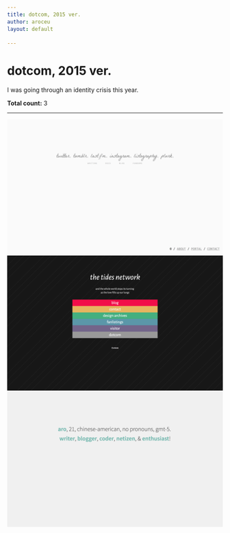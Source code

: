 ```yaml
---
title: dotcom, 2015 ver.
author: aroceu
layout: default

---
```


# dotcom, 2015 ver.

I was going through an identity crisis this year.

**Total count:** 3

---

![](2014dotcom/dotcom3.png)
![](2014dotcom/tides2015.png)
![](2014dotcom/dotcom1.png)